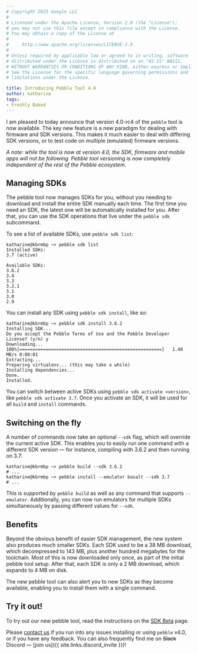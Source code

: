 ```yaml
---
# Copyright 2025 Google LLC
#
# Licensed under the Apache License, Version 2.0 (the "License");
# you may not use this file except in compliance with the License.
# You may obtain a copy of the License at
#
#     http://www.apache.org/licenses/LICENSE-2.0
#
# Unless required by applicable law or agreed to in writing, software
# distributed under the License is distributed on an "AS IS" BASIS,
# WITHOUT WARRANTIES OR CONDITIONS OF ANY KIND, either express or implied.
# See the License for the specific language governing permissions and
# limitations under the License.

title: Introducing Pebble Tool 4.0
author: katharine
tags:
- Freshly Baked
---
```


I am pleased to today announce that version 4.0-rc4 of the `pebble` tool is now
available. The key new feature is a new paradigm for dealing with firmware and
SDK versions. This makes it much easier to deal with differing SDK versions, or
to test code on multiple (emulated) firmware versions.

_A note: while the tool is now at version 4.0, the SDK, firmware and mobile apps
will not be following. Pebble tool versioning is now completely independent of
the rest of the Pebble ecosystem._




Managing SDKs
------------

The pebble tool now manages SDKs for you, without you needing to download and
install the entire SDK manually each time. The first time you need an SDK, the
latest one will be automatically installed for you. After that, you can use the
SDK operations that live under the `pebble sdk` subcommand.

To see a list of available SDKs, use `pebble sdk list`:

```nc|text
katharine@kbrmbp ~> pebble sdk list
Installed SDKs:
3.7 (active)

Available SDKs:
3.6.2
3.4
3.3
3.2.1
3.1
3.0
2.9
```

You can install any SDK using `pebble sdk install`, like so:

```nc|text
katharine@kbrmbp ~> pebble sdk install 3.6.2
Installing SDK...
Do you accept the Pebble Terms of Use and the Pebble Developer License? (y/n) y
Downloading...
100%[======================================================]   1.40 MB/s 0:00:01
Extracting...
Preparing virtualenv... (this may take a while)
Installing dependencies...
Done.
Installed.
```

You can switch between active SDKs using `pebble sdk activate <version>`, like
`pebble sdk activate 3.7`. Once you activate an SDK, it will be used for all
`build` and `install` commands.

Switching on the fly
--------------------

A number of commands now take an optional `--sdk` flag, which will override the
current active SDK. This enables you to easily run one command with a different
SDK version — for instance, compiling with 3.6.2 and then running on 3.7:

```nc|text
katharine@kbrmbp ~> pebble build --sdk 3.6.2
# ...
katharine@kbrmbp ~> pebble install --emulator basalt --sdk 3.7
# ...
```

This is supported by `pebble build` as well as any command that supports
`--emulator`. Additionally, you can now run emulators for multiple SDKs
simultaneously by passing different values for `--sdk`.

Benefits
--------

Beyond the obvious benefit of easier SDK management, the new system also
produces much smaller SDKs. Each SDK used to be a 38 MB download, which
decompressed to 143 MB, plus another hundred megabytes for the toolchain.
Most of this is now downloaded only once, as part of the initial pebble tool
setup. After that, each SDK is only a 2 MB download, which expands to 4 MB on
disk.

The new pebble tool can also alert you to new SDKs as they become available,
enabling you to install them with a single command.

Try it out!
-----------

To try out our new pebble tool, read the instructions on the [SDK
Beta](/sdk/beta) page.

Please [contact us](/contact/) if you run into any issues installing or using
`pebble` v4.0, or if you have any feedback. You can also frequently find me
on ~~Slack~~ Discord — [join us]({{ site.links.discord_invite }})!
